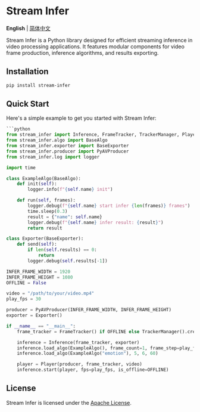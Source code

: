# Stream Infer

<p align="left">
   <strong>English</strong> | <a href="./README.zh.md">简体中文</a>
</p>

Stream Infer is a Python library designed for efficient streaming inference in video processing applications. It features modular components for video frame production, inference algorithms, and results exporting.

## Installation

```bash
pip install stream-infer
```

## Quick Start

Here's a simple example to get you started with Stream Infer:

````python
```python
from stream_infer import Inference, FrameTracker, TrackerManager, Player
from stream_infer.algo import BaseAlgo
from stream_infer.exporter import BaseExporter
from stream_infer.producer import PyAVProducer
from stream_infer.log import logger

import time

class ExampleAlgo(BaseAlgo):
    def init(self):
        logger.info(f"{self.name} init")

    def run(self, frames):
        logger.debug(f"{self.name} start infer {len(frames)} frames")
        time.sleep(0.3)
        result = {"name": self.name}
        logger.debug(f"{self.name} infer result: {result}")
        return result

class Exporter(BaseExporter):
    def send(self):
        if len(self.results) == 0:
            return
        logger.debug(self.results[-1])

INFER_FRAME_WIDTH = 1920
INFER_FRAME_HEIGHT = 1080
OFFLINE = False

video = "/path/to/your/video.mp4"
play_fps = 30

producer = PyAVProducer(INFER_FRAME_WIDTH, INFER_FRAME_HEIGHT)
exporter = Exporter()

if __name__ == "__main__":
    frame_tracker = FrameTracker() if OFFLINE else TrackerManager().create()

    inference = Inference(frame_tracker, exporter)
    inference.load_algo(ExampleAlgo(), frame_count=1, frame_step=play_fps, interval=1)
    inference.load_algo(ExampleAlgo("emotion"), 5, 6, 60)

    player = Player(producer, frame_tracker, video)
    inference.start(player, fps=play_fps, is_offline=OFFLINE)
````

## License

Stream Infer is licensed under the [Apache License](LICENSE).
